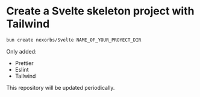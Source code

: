 # Create a Svelte skeleton project with Tailwind

```sh
bun create nexorbs/Svelte NAME_OF_YOUR_PROYECT_DIR
```

Only added:

- Prettier
- Eslint
- Tailwind

This repository will be updated periodically.
